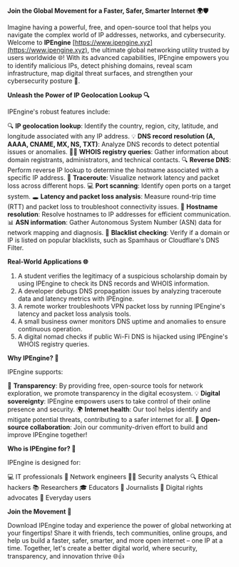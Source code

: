 **Join the Global Movement for a Faster, Safer, Smarter Internet 🌍🛡️**

Imagine having a powerful, free, and open-source tool that helps you navigate the complex world of IP addresses, networks, and cybersecurity. Welcome to **IPEngine** [https://www.ipengine.xyz](https://www.ipengine.xyz), the ultimate global networking utility trusted by users worldwide 🌐! With its advanced capabilities, IPEngine empowers you to identify malicious IPs, detect phishing domains, reveal scam infrastructure, map digital threat surfaces, and strengthen your cybersecurity posture 🔐.

**Unleash the Power of IP Geolocation Lookup 🔍**

IPEngine's robust features include:

🔍 **IP geolocation lookup**: Identify the country, region, city, latitude, and longitude associated with any IP address.
💡 **DNS record resolution (A, AAAA, CNAME, MX, NS, TXT)**: Analyze DNS records to detect potential issues or anomalies.
🕵️‍♂️ **WHOIS registry queries**: Gather information about domain registrants, administrators, and technical contacts.
🔍 **Reverse DNS**: Perform reverse IP lookup to determine the hostname associated with a specific IP address.
📡 **Traceroute**: Visualize network latency and packet loss across different hops.
💻 **Port scanning**: Identify open ports on a target system.
🕳️ **Latency and packet loss analysis**: Measure round-trip time (RTT) and packet loss to troubleshoot connectivity issues.
🔑 **Hostname resolution**: Resolve hostnames to IP addresses for efficient communication.
📊 **ASN information**: Gather Autonomous System Number (ASN) data for network mapping and diagnosis.
🚨 **Blacklist checking**: Verify if a domain or IP is listed on popular blacklists, such as Spamhaus or Cloudflare's DNS Filter.

**Real-World Applications 🌐**

1. A student verifies the legitimacy of a suspicious scholarship domain by using IPEngine to check its DNS records and WHOIS information.
2. A developer debugs DNS propagation issues by analyzing traceroute data and latency metrics with IPEngine.
3. A remote worker troubleshoots VPN packet loss by running IPEngine's latency and packet loss analysis tools.
4. A small business owner monitors DNS uptime and anomalies to ensure continuous operation.
5. A digital nomad checks if public Wi-Fi DNS is hijacked using IPEngine's WHOIS registry queries.

**Why IPEngine? 🤝**

IPEngine supports:

🌟 **Transparency**: By providing free, open-source tools for network exploration, we promote transparency in the digital ecosystem.
💡 **Digital sovereignty**: IPEngine empowers users to take control of their online presence and security.
🌍 **Internet health**: Our tool helps identify and mitigate potential threats, contributing to a safer internet for all.
🤝 **Open-source collaboration**: Join our community-driven effort to build and improve IPEngine together!

**Who is IPEngine for? 🌟**

IPEngine is designed for:

💻 IT professionals
🔧 Network engineers
🕵️‍♂️ Security analysts
🔍 Ethical hackers
📚 Researchers
🎓 Educators
📰 Journalists
💼 Digital rights advocates
👥 Everyday users

**Join the Movement 🚀**

Download IPEngine today and experience the power of global networking at your fingertips! Share it with friends, tech communities, online groups, and help us build a faster, safer, smarter, and more open internet – one IP at a time. Together, let's create a better digital world, where security, transparency, and innovation thrive 🌐👍